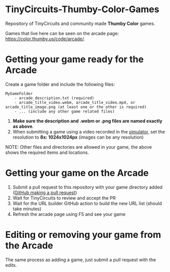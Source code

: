 # TinyCircuits-Thumby-Color-Games

Repository of TinyCircuits and community made **Thumby Color** games.

Games that live here can be seen on the arcade page: https://color.thumby.us/code/arcade/.

# Getting your game ready for the Arcade

Create a game folder and include the following files:

```
MyGameFolder
    - arcade_description.txt (required)
    - arcade_title_video.webm, arcade_title_video.mp4, or arcade_title_image.png (at least one or the other is required)
    - ... (include any other game related files)
```

1. **Make sure the description and .webm or .png files are named exactly as above**.
2. When submitting a game using a video recorded in the [simulator](https://color.thumby.us/code/), set the resolution to **8x: 1024x1024px** (images can be any resolution)

NOTE: Other files and directories are allowed in your game, the above shows the required items and locations.

# Getting your game on the Arcade
1. Submit a pull request to this repository with your game directory added ([GitHub making a pull request](https://www.google.com/search?q=github+making+a+pull+request&rlz=1C1GCEA_enUS850US850&oq=github+making+a+pull+request&aqs=chrome..69i57j0i22i30l9.918j0j9&sourceid=chrome&ie=UTF-8))
2. Wait for TinyCircuits to review and accept the PR
3. Wait for the URL builder GitHub action to build the new URL list (should take minutes)
4. Refresh the arcade page using F5 and see your game

# Editing or removing your game from the Arcade
The same process as adding a game, just submit a pull request with the edits.